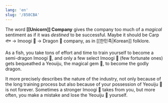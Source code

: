 ```yaml
---
lang: 'en'
slug: '/858CBA'
---
```


The word **[[Unicorn]] Company** gives the company too much of a _magical_ sentiment as if it was _destined_ to be successful. Maybe it should be Carp 🐟 → Imoogi 🐍 → Dragon 🐉 company, as in [[한민족|Korean]] folklore.

As a fish, you take tons of effort and time to train yourself to become a semi-dragon Imoogi 🐍, and only a few select Imoogi 🐍 (few fortunate ones) gets bequeathed a Yeouiju, the magical gem 🔮, to become the godly dragon.

It more precisely describes the nature of the industry, not only because of the long training process but also because of your possession of Yeouiju 🔮 is not forever. Sometimes a stronger Imoogi 🐍 takes from you, but more often, you make a mistake and lose the Yeouiju 🔮 yourself.
